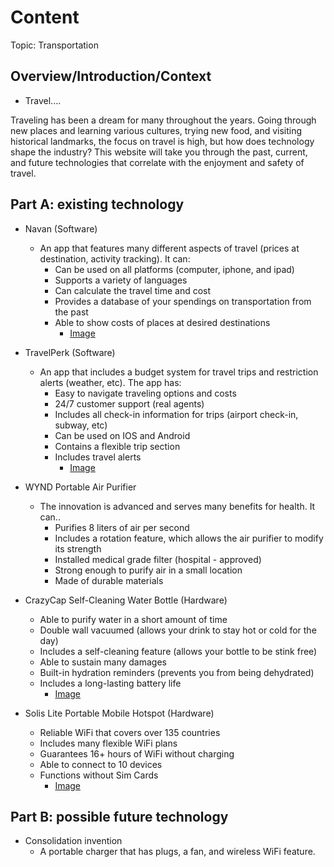 # Content
Topic: Transportation

## Overview/Introduction/Context
* Travel....

Traveling has been a dream for many throughout the years. Going through new places and learning various cultures, trying new food, and visiting historical landmarks, the focus on travel is high, but how does technology shape the industry? This website will take you through the past, current, and future technologies that correlate with the enjoyment and safety of travel.


## Part A: existing technology
* Navan (Software)
  * An app that features many different aspects of travel (prices at destination, activity tracking). It can:
    * Can be used on all platforms (computer, iphone, and ipad)
    * Supports a variety of languages
    * Can calculate the travel time and cost
    * Provides a database of your spendings on transportation from the past
    * Able to show costs of places at desired destinations
      * [Image](https://www.google.com/url?q=https://cdn.dribbble.com/userupload/2802680/file/original-b88e74c06d4ce409d877fbce77e0e0b2.jpg?compress%3D1%26resize%3D1024x951&sa=D&source=docs&ust=1713202221107122&usg=AOvVaw2aBAbgfKo5AXXl1zeLPhl8)
* TravelPerk (Software)
   * An app that includes a budget system for travel trips and restriction alerts (weather, etc). The app has:
     * Easy to navigate traveling options and costs
     * 24/7 customer support (real agents)
     * Includes all check-in information for trips (airport check-in, subway, etc)
     * Can be used on IOS and Android
     * Contains a flexible trip section
     * Includes travel alerts
       * [Image](https://venturebeat.com/wp-content/uploads/2021/04/header_image.png?fit=1722%2C871&strip=all)
* WYND Portable Air Purifier
  * The innovation is advanced and serves many benefits for health. It can..
    * Purifies 8 liters of air per second
    * Includes a rotation feature, which allows the air purifier to modify its strength
    * Installed medical grade filter (hospital - approved)
    * Strong enough to purify air in a small location
    * Made of durable materials

* CrazyCap Self-Cleaning Water Bottle (Hardware)
  * Able to purify water in a short amount of time
  * Double wall vacuumed (allows your drink to stay hot or cold for the day)
  * Includes a self-cleaning feature (allows your bottle to be stink free)
  * Able to sustain many damages
  * Built-in hydration reminders (prevents you from being dehydrated)
  * Includes a long-lasting battery life
     * [Image](https://gadgetsin.com/uploads/2020/03/crazycap_self_cleaning_water_bottle_with_uv_water_purifier_cap_2.jpg)

* Solis Lite Portable Mobile Hotspot (Hardware)
  * Reliable WiFi that covers over 135 countries
  * Includes many flexible WiFi plans
  * Guarantees 16+ hours of WiFi without charging
  * Able to connect to 10 devices
  * Functions without Sim Cards
    * [Image](https://pisces.bbystatic.com/image2/BestBuy_US/images/products/6491/6491688cv17d.jpg)


## Part B: possible future technology
* Consolidation invention
  * A portable charger that has plugs, a fan, and wireless WiFi feature.
